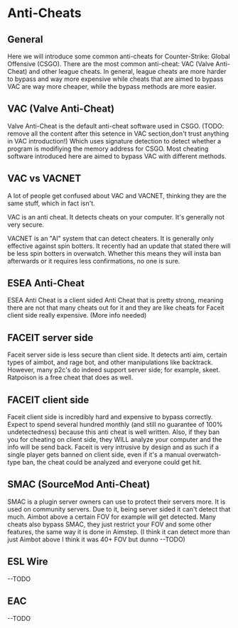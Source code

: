 # Anti-Cheats

## General

Here we will introduce some common anti-cheats for Counter-Strike: Global Offensive \(CSGO\). There are the most common anti-cheat: VAC \(Valve Anti-Cheat\) and other league cheats. In general, league cheats are more harder to bypass and way more expensive while cheats that are aimed to bypass VAC are way more cheaper, while the bypass methods are more easier.

## VAC \(Valve Anti-Cheat\)

Valve Anti-Cheat is the default anti-cheat software used in CSGO. \(TODO: remove all the content after this setence in VAC section,don't trust anything in VAC introduction!\) Which uses signature detection to detect whether a program is modifiying the memory address for CSGO. Most cheating software introduced here are aimed to bypass VAC with different methods.

## VAC vs VACNET

A lot of people get confused about VAC and VACNET, thinking they are the same stuff, which in fact isn't.

VAC is an anti cheat. It detects cheats on your computer. It's generally not very secure.

VACNET is an "AI" system that can detect cheaters. It is generally only effective against spin botters. It recently had an update that stated there will be less spin botters in overwatch. Whether this means they will insta ban afterwards or it requires less confirmations, no one is sure.

## ESEA Anti-Cheat

ESEA Anti Cheat is a client sided Anti Cheat that is pretty strong, meaning there are not that many cheats out for it and they are like cheats for Faceit client side really expensive.
\(More info needed\)

## FACEIT server side

Faceit server side is less secure than client side. It detects anti aim, certain types of aimbot, and rage bot, and other manipulations like backtrack. However, many p2c's do indeed support server side; for example, skeet. Ratpoison is a free cheat that does as well.

## FACEIT client side

Faceit client side is incredibly hard and expensive to bypass correctly. Expect to spend several hundred monthly \(and still no guarantee of 100% undetectedness\) because this anti cheat is well written. Also, if they ban you for cheating on client side, they WILL analyze your computer and the info will be send back. Faceit is very intrusive by design and as such if a single player gets banned on client side, even if it's a manual overwatch-type ban, the cheat could be analyzed and everyone could get hit.

## SMAC \(SourceMod Anti-Cheat\)

SMAC is a plugin server owners can use to protect their servers more. It is used on community servers. Due to it, being server sided it can't detect that much. Aimbot above a certain FOV for example will get detected. Many cheats also bypass SMAC, they just restrict your FOV and some other features, the same way it is done in Aimstep.
\(I think it can detect more than just Aimbot above I think it was 40+ FOV but dunno --TODO\)

## ESL Wire

--TODO

## EAC

--TODO
